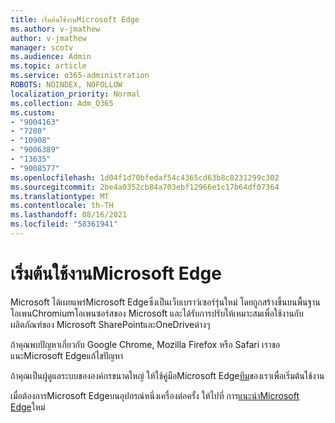 ```yaml
---
title: เริ่มต้นใช้งานMicrosoft Edge
ms.author: v-jmathew
author: v-jmathew
manager: scotv
ms.audience: Admin
ms.topic: article
ms.service: o365-administration
ROBOTS: NOINDEX, NOFOLLOW
localization_priority: Normal
ms.collection: Adm_O365
ms.custom:
- "9004163"
- "7280"
- "10908"
- "9006389"
- "13635"
- "9008577"
ms.openlocfilehash: 1d04f1d70bfedaf54c4365cd63b8c8231299c302
ms.sourcegitcommit: 2be4a0352cb84a703ebf12966e1c17b64df07364
ms.translationtype: MT
ms.contentlocale: th-TH
ms.lasthandoff: 08/16/2021
ms.locfileid: "58361941"
---
```

# <a name="start-using-microsoft-edge"></a>เริ่มต้นใช้งานMicrosoft Edge

Microsoft ได้เผยแพร่Microsoft Edgeซึ่งเป็นเว็บเบราว์เซอร์รุ่นใหม่ โดยถูกสร้างขึ้นบนพื้นฐานโอเพนChromiumโอเพนซอร์สของ Microsoft และได้รับการปรับให้เหมาะสมเพื่อใช้งานกับผลิตภัณฑ์ของ Microsoft SharePointและOneDriveต่างๆ

ถ้าคุณพบปัญหาเกี่ยวกับ Google Chrome, Mozilla Firefox หรือ Safari เราขอแนะMicrosoft Edgeแก้ไขปัญหา

ถ้าคุณเป็นผู้ดูแลระบบขององค์กรขนาดใหญ่ ให้ใช้คู่มือMicrosoft Edge[ทีม](https://go.microsoft.com/fwlink/?linkid=2142423)ของเราเพื่อเริ่มต้นใช้งาน

เมื่อต้องการMicrosoft Edgeบนอุปกรณ์หนึ่งเครื่องต่อครั้ง ให้ไปที่ การ[แนะนําMicrosoft Edge](https://go.microsoft.com/fwlink/?linkid=2141049)ใหม่
